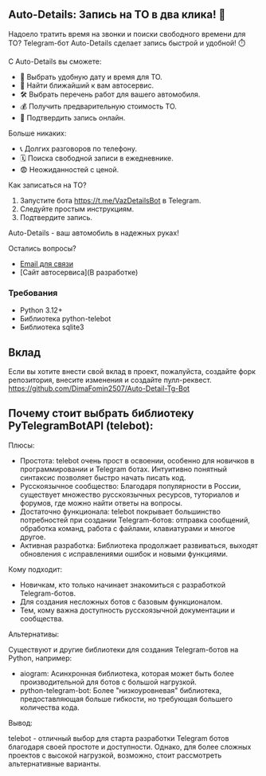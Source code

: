 ## Auto-Details: Запись на ТО в два клика! 🚗

Надоело тратить время на звонки и поиски свободного времени для ТО? 
Telegram-бот Auto-Details сделает запись быстрой и удобной! ⏱️

С Auto-Details вы сможете:

* 📅 Выбрать удобную дату и время для ТО.
* 📍 Найти ближайший к вам автосервис.
* 🛠️ Выбрать перечень работ для вашего автомобиля.
* 💰 Получить предварительную стоимость ТО.
* 📝 Подтвердить запись онлайн.

Больше никаких:

* 📞 Долгих разговоров по телефону.
* 🗓️ Поиска свободной записи в ежедневнике.
* 😨 Неожиданностей с ценой.

Как записаться на ТО?

1. Запустите бота https://t.me/VazDetailsBot в Telegram.
2. Следуйте простым инструкциям.
3. Подтвердите запись.

Auto-Details - ваш автомобиль в надежных руках!

Остались вопросы?

* [Email для связи](f.d.2006got@mail.ru) 
* [Сайт автосервиса](В разработке)


### Требования

- Python 3.12+
- Библиотека python-telebot
- Библиотека sqlite3 


## Вклад

Если вы хотите внести свой вклад в проект, пожалуйста, создайте форк репозитория, внесите изменения и создайте пулл-реквест.
https://github.com/DimaFomin2507/Auto-Detail-Tg-Bot


## Почему стоит выбрать библиотеку PyTelegramBotAPI (telebot):

Плюсы:

* Простота: telebot очень прост в освоении, особенно для новичков в программировании и Telegram ботах. Интуитивно понятный синтаксис позволяет быстро начать писать код.
* Русскоязычное сообщество: Благодаря популярности в России, существует множество русскоязычных ресурсов, туториалов и форумов, где можно найти ответы на вопросы.
* Достаточно функционала: telebot покрывает большинство потребностей при создании Telegram-ботов: отправка сообщений, обработка команд, работа с файлами, клавиатурами и многое другое.
* Активная разработка: Библиотека продолжает развиваться, выходят обновления с исправлениями ошибок и новыми функциями.

Кому подходит:

* Новичкам, кто только начинает знакомиться с разработкой Telegram-ботов.
* Для создания несложных ботов с базовым функционалом. 
* Тем, кому важна доступность русскоязычной документации и сообщества.

Альтернативы:

Существуют и другие библиотеки для создания Telegram-ботов на Python, например:

* aiogram: Асинхронная библиотека, которая может быть более производительной для ботов с большой нагрузкой.
* python-telegram-bot: Более "низкоуровневая" библиотека, предоставляющая больше гибкости, но требующая большего количества кода. 

Вывод:

telebot - отличный выбор для старта разработки Telegram ботов благодаря своей простоте и доступности. Однако, для более сложных проектов с высокой нагрузкой, возможно, стоит рассмотреть альтернативные варианты.































